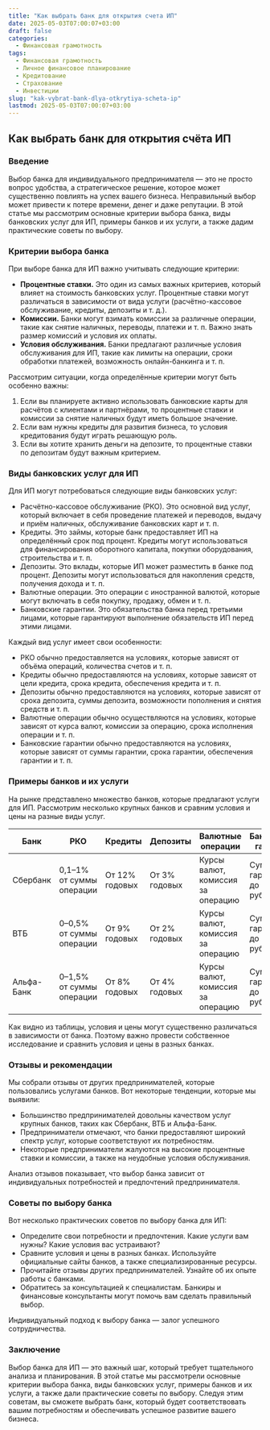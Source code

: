 ```yaml
---
title: "Как выбрать банк для открытия счета ИП"
date: 2025-05-03T07:00:07+03:00
draft: false
categories:
  - Финансовая грамотность
tags:
  - Финансовая грамотность
  - Личное финансовое планирование
  - Кредитование
  - Страхование
  - Инвестиции
slug: "kak-vybrat-bank-dlya-otkrytiya-scheta-ip"
lastmod: 2025-05-03T07:00:07+03:00
---
```


## Как выбрать банк для открытия счёта ИП

### Введение

Выбор банка для индивидуального предпринимателя — это не просто вопрос удобства, а стратегическое решение, которое может существенно повлиять на успех вашего бизнеса. Неправильный выбор может привести к потере времени, денег и даже репутации. В этой статье мы рассмотрим основные критерии выбора банка, виды банковских услуг для ИП, примеры банков и их услуги, а также дадим практические советы по выбору.

### Критерии выбора банка

При выборе банка для ИП важно учитывать следующие критерии:

* **Процентные ставки.** Это один из самых важных критериев, который влияет на стоимость банковских услуг. Процентные ставки могут различаться в зависимости от вида услуги (расчётно-кассовое обслуживание, кредиты, депозиты и т. д.).
* **Комиссии.** Банки могут взимать комиссии за различные операции, такие как снятие наличных, переводы, платежи и т. п. Важно знать размер комиссий и условия их оплаты.
* **Условия обслуживания.** Банки предлагают различные условия обслуживания для ИП, такие как лимиты на операции, сроки обработки платежей, возможность онлайн-банкинга и т. п.

Рассмотрим ситуации, когда определённые критерии могут быть особенно важны:

1. Если вы планируете активно использовать банковские карты для расчётов с клиентами и партнёрами, то процентные ставки и комиссии за снятие наличных будут иметь большое значение.
2. Если вам нужны кредиты для развития бизнеса, то условия кредитования будут играть решающую роль.
3. Если вы хотите хранить деньги на депозите, то процентные ставки по депозитам будут важным критерием.

### Виды банковских услуг для ИП

Для ИП могут потребоваться следующие виды банковских услуг:

* Расчётно-кассовое обслуживание (РКО). Это основной вид услуг, который включает в себя проведение платежей и переводов, выдачу и приём наличных, обслуживание банковских карт и т. п.
* Кредиты. Это займы, которые банк предоставляет ИП на определённый срок под процент. Кредиты могут использоваться для финансирования оборотного капитала, покупки оборудования, строительства и т. п.
* Депозиты. Это вклады, которые ИП может разместить в банке под процент. Депозиты могут использоваться для накопления средств, получения дохода и т. п.
* Валютные операции. Это операции с иностранной валютой, которые могут включать в себя покупку, продажу, обмен и т. п.
* Банковские гарантии. Это обязательства банка перед третьими лицами, которые гарантируют выполнение обязательств ИП перед этими лицами.

Каждый вид услуг имеет свои особенности:

* РКО обычно предоставляется на условиях, которые зависят от объёма операций, количества счетов и т. п.
* Кредиты обычно предоставляются на условиях, которые зависят от цели кредита, срока кредита, обеспечения кредита и т. п.
* Депозиты обычно предоставляются на условиях, которые зависят от срока депозита, суммы депозита, возможности пополнения и снятия средств и т. п.
* Валютные операции обычно осуществляются на условиях, которые зависят от курса валют, комиссии за операцию, срока исполнения операции и т. п.
* Банковские гарантии обычно предоставляются на условиях, которые зависят от суммы гарантии, срока гарантии, обеспечения гарантии и т. п.

### Примеры банков и их услуги

На рынке представлено множество банков, которые предлагают услуги для ИП. Рассмотрим несколько крупных банков и сравним условия и цены на разные виды услуг.

| Банк | РКО | Кредиты | Депозиты | Валютные операции | Банковские гарантии |
| --- | --- | --- | --- | --- | --- |
| Сбербанк | 0,1–1% от суммы операции | От 12% годовых | От 3% годовых | Курсы валют, комиссия за операцию | Сумма гарантии: до 5 млн рублей |
| ВТБ | 0–0,5% от суммы операции | От 9% годовых | От 2% годовых | Курсы валют, комиссия за операцию | Сумма гарантии: до 10 млн рублей |
| Альфа-Банк | 0–1,5% от суммы операции | От 8% годовых | От 4% годовых | Курсы валют, комиссия за операцию | Сумма гарантии: до 7 млн рублей |

Как видно из таблицы, условия и цены могут существенно различаться в зависимости от банка. Поэтому важно провести собственное исследование и сравнить условия и цены в разных банках.

### Отзывы и рекомендации

Мы собрали отзывы от других предпринимателей, которые пользовались услугами банков. Вот некоторые тенденции, которые мы выявили:

* Большинство предпринимателей довольны качеством услуг крупных банков, таких как Сбербанк, ВТБ и Альфа-Банк.
* Предприниматели отмечают, что банки предоставляют широкий спектр услуг, которые соответствуют их потребностям.
* Некоторые предприниматели жалуются на высокие процентные ставки и комиссии, а также на неудобные условия обслуживания.

Анализ отзывов показывает, что выбор банка зависит от индивидуальных потребностей и предпочтений предпринимателя.

### Советы по выбору банка

Вот несколько практических советов по выбору банка для ИП:

* Определите свои потребности и предпочтения. Какие услуги вам нужны? Какие условия вас устраивают?
* Сравните условия и цены в разных банках. Используйте официальные сайты банков, а также специализированные ресурсы.
* Прочитайте отзывы других предпринимателей. Узнайте об их опыте работы с банками.
* Обратитесь за консультацией к специалистам. Банкиры и финансовые консультанты могут помочь вам сделать правильный выбор.

Индивидуальный подход к выбору банка — залог успешного сотрудничества.

### Заключение

Выбор банка для ИП — это важный шаг, который требует тщательного анализа и планирования. В этой статье мы рассмотрели основные критерии выбора банка, виды банковских услуг, примеры банков и их услуги, а также дали практические советы по выбору. Следуя этим советам, вы сможете выбрать банк, который будет соответствовать вашим потребностям и обеспечивать успешное развитие вашего бизнеса.
